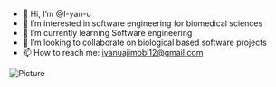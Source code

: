 - 👋 Hi, I’m @I-yan-u
- 👀 I’m interested in software engineering for biomedical sciences
- 🌱 I’m currently learning Software engineering
- 💞️ I’m looking to collaborate on biological based software projects
- 📫 How to reach me: iyanuajimobi12@gmail.com

<!---
I-yan-u/I-yan-u is a ✨ special ✨ repository because its `README.md` (this file) appears on your GitHub profile.
You can click the Preview link to take a look at your changes.
--->
![Picture](http://b.yandev.tech/bioinfo.jpeg)
